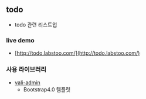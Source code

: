 
## todo 
* todo 관련 리스트업

### live demo
 * [http://todo.labstoo.com/](http://todo.labstoo.com/)


### 사용 라이브러리
* [vali-admin](https://github.com/pratikborsadiya/vali-admin)
  * Bootstrap4.0 템플릿
